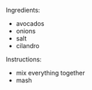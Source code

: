 Ingredients:
*  avocados
* onions
* salt
* cilandro

Instructions:
* mix everything together
* mash

